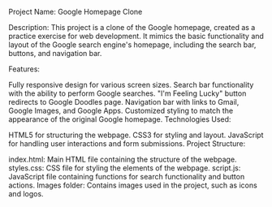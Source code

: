 Project Name: Google Homepage Clone

Description:
This project is a clone of the Google homepage, created as a practice exercise for web development. It mimics the basic functionality and layout of the Google search engine's homepage, including the search bar, buttons, and navigation bar.

Features:

Fully responsive design for various screen sizes.
Search bar functionality with the ability to perform Google searches.
"I'm Feeling Lucky" button redirects to Google Doodles page.
Navigation bar with links to Gmail, Google Images, and Google Apps.
Customized styling to match the appearance of the original Google homepage.
Technologies Used:

HTML5 for structuring the webpage.
CSS3 for styling and layout.
JavaScript for handling user interactions and form submissions.
Project Structure:

index.html: Main HTML file containing the structure of the webpage.
styles.css: CSS file for styling the elements of the webpage.
script.js: JavaScript file containing functions for search functionality and button actions.
Images folder: Contains images used in the project, such as icons and logos.
